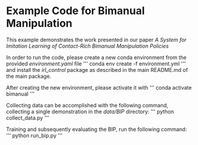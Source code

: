 # Example Code for Bimanual Manipulation

This example demonstrates the work presented in our paper _A System for Imitation Learning of Contact-Rich Bimanual Manipulation Policies_

In order to run the code, please create a new conda environment from the provided _environment.yaml_ file
'''
conda env create -f environment.yml
'''
and install the _irl\_control_ package as described in the main README.md of the main package.

After creating the new environment, please activate it with 
'''
conda activate bimanual
'''

Collecting data can be accomplished with the following command, collecting a single demonstration in the _data/BIP_ directory:
'''
python collect_data.py
'''

Training and subsequently evaluating the BIP, run the following command:
'''
python run_bip.py
'''